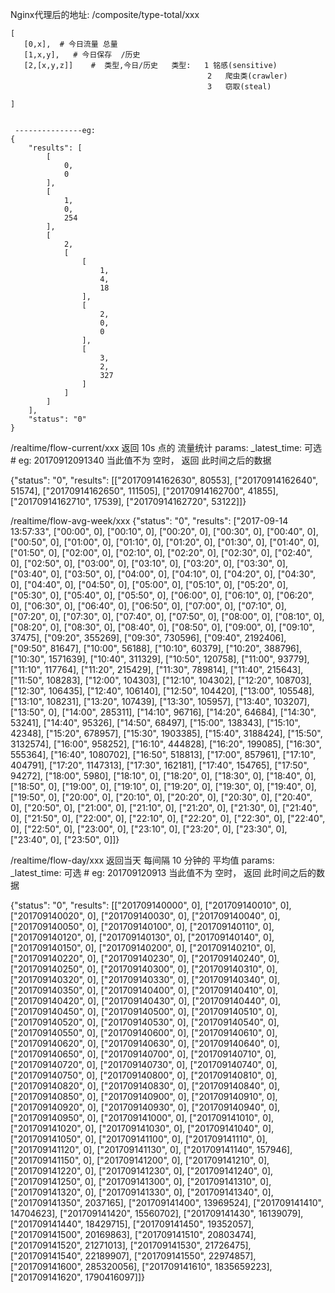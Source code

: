 Nginx代理后的地址:
/composite/type-total/xxx
   
    [
       [0,x],  # 今日流量 总量
       [1,x,y],   # 今日保存  /历史
       [2,[x,y,z]]    #  类型,今日/历史   类型:   1	铭感(sensitive)
                                                2	爬虫类(crawler)
                                                3	窃取(steal)

    ]


     ---------------eg:
    {
        "results": [
            [
                0, 
                0
            ], 
            [
                1, 
                0, 
                254
            ], 
            [
                2, 
                [
                    [
                        1, 
                        4, 
                        18
                    ], 
                    [
                        2, 
                        0, 
                        0
                    ], 
                    [
                        3, 
                        2, 
                        327
                    ]
                ]
            ]
        ], 
        "status": "0"
    }

/realtime/flow-current/xxx
返回 10s 点的 流量统计
    params:
        _latest_time: 可选   # eg: 20170912091340  当此值不为 空时， 返回 此时间之后的数据

{"status": "0", "results": [["20170914162630", 80553], ["20170914162640", 51574], ["20170914162650", 111505], ["20170914162700", 41855], ["20170914162710", 17539], ["20170914162720", 53122]]}

/realtime/flow-avg-week/xxx
{"status": "0", "results": ["2017-09-14 13:57:33", ["00:00", 0], ["00:10", 0], ["00:20", 0], ["00:30", 0], ["00:40", 0], ["00:50", 0], ["01:00", 0], ["01:10", 0], ["01:20", 0], ["01:30", 0], ["01:40", 0], ["01:50", 0], ["02:00", 0], ["02:10", 0], ["02:20", 0], ["02:30", 0], ["02:40", 0], ["02:50", 0], ["03:00", 0], ["03:10", 0], ["03:20", 0], ["03:30", 0], ["03:40", 0], ["03:50", 0], ["04:00", 0], ["04:10", 0], ["04:20", 0], ["04:30", 0], ["04:40", 0], ["04:50", 0], ["05:00", 0], ["05:10", 0], ["05:20", 0], ["05:30", 0], ["05:40", 0], ["05:50", 0], ["06:00", 0], ["06:10", 0], ["06:20", 0], ["06:30", 0], ["06:40", 0], ["06:50", 0], ["07:00", 0], ["07:10", 0], ["07:20", 0], ["07:30", 0], ["07:40", 0], ["07:50", 0], ["08:00", 0], ["08:10", 0], ["08:20", 0], ["08:30", 0], ["08:40", 0], ["08:50", 0], ["09:00", 0], ["09:10", 37475], ["09:20", 355269], ["09:30", 730596], ["09:40", 2192406], ["09:50", 81647], ["10:00", 56188], ["10:10", 60379], ["10:20", 388796], ["10:30", 1571639], ["10:40", 311329], ["10:50", 120758], ["11:00", 93779], ["11:10", 117764], ["11:20", 215429], ["11:30", 789814], ["11:40", 215643], ["11:50", 108283], ["12:00", 104303], ["12:10", 104302], ["12:20", 108703], ["12:30", 106435], ["12:40", 106140], ["12:50", 104420], ["13:00", 105548], ["13:10", 108231], ["13:20", 107439], ["13:30", 105957], ["13:40", 103207], ["13:50", 0], ["14:00", 285311], ["14:10", 96716], ["14:20", 64684], ["14:30", 53241], ["14:40", 95326], ["14:50", 68497], ["15:00", 138343], ["15:10", 42348], ["15:20", 678957], ["15:30", 1903385], ["15:40", 3188424], ["15:50", 3132574], ["16:00", 958252], ["16:10", 444828], ["16:20", 199085], ["16:30", 555364], ["16:40", 1080702], ["16:50", 518813], ["17:00", 857961], ["17:10", 404791], ["17:20", 1147313], ["17:30", 162181], ["17:40", 154765], ["17:50", 94272], ["18:00", 5980], ["18:10", 0], ["18:20", 0], ["18:30", 0], ["18:40", 0], ["18:50", 0], ["19:00", 0], ["19:10", 0], ["19:20", 0], ["19:30", 0], ["19:40", 0], ["19:50", 0], ["20:00", 0], ["20:10", 0], ["20:20", 0], ["20:30", 0], ["20:40", 0], ["20:50", 0], ["21:00", 0], ["21:10", 0], ["21:20", 0], ["21:30", 0], ["21:40", 0], ["21:50", 0], ["22:00", 0], ["22:10", 0], ["22:20", 0], ["22:30", 0], ["22:40", 0], ["22:50", 0], ["23:00", 0], ["23:10", 0], ["23:20", 0], ["23:30", 0], ["23:40", 0], ["23:50", 0]]}

/realtime/flow-day/xxx
返回当天  每间隔 10 分钟的 平均值
    params:
        _latest_time: 可选   # eg: 201709120913  当此值不为 空时， 返回 此时间之后的数据

{"status": "0", "results": [["201709140000", 0], ["201709140010", 0], ["201709140020", 0], ["201709140030", 0], ["201709140040", 0], ["201709140050", 0], ["201709140100", 0], ["201709140110", 0], ["201709140120", 0], ["201709140130", 0], ["201709140140", 0], ["201709140150", 0], ["201709140200", 0], ["201709140210", 0], ["201709140220", 0], ["201709140230", 0], ["201709140240", 0], ["201709140250", 0], ["201709140300", 0], ["201709140310", 0], ["201709140320", 0], ["201709140330", 0], ["201709140340", 0], ["201709140350", 0], ["201709140400", 0], ["201709140410", 0], ["201709140420", 0], ["201709140430", 0], ["201709140440", 0], ["201709140450", 0], ["201709140500", 0], ["201709140510", 0], ["201709140520", 0], ["201709140530", 0], ["201709140540", 0], ["201709140550", 0], ["201709140600", 0], ["201709140610", 0], ["201709140620", 0], ["201709140630", 0], ["201709140640", 0], ["201709140650", 0], ["201709140700", 0], ["201709140710", 0], ["201709140720", 0], ["201709140730", 0], ["201709140740", 0], ["201709140750", 0], ["201709140800", 0], ["201709140810", 0], ["201709140820", 0], ["201709140830", 0], ["201709140840", 0], ["201709140850", 0], ["201709140900", 0], ["201709140910", 0], ["201709140920", 0], ["201709140930", 0], ["201709140940", 0], ["201709140950", 0], ["201709141000", 0], ["201709141010", 0], ["201709141020", 0], ["201709141030", 0], ["201709141040", 0], ["201709141050", 0], ["201709141100", 0], ["201709141110", 0], ["201709141120", 0], ["201709141130", 0], ["201709141140", 157946], ["201709141150", 0], ["201709141200", 0], ["201709141210", 0], ["201709141220", 0], ["201709141230", 0], ["201709141240", 0], ["201709141250", 0], ["201709141300", 0], ["201709141310", 0], ["201709141320", 0], ["201709141330", 0], ["201709141340", 0], ["201709141350", 2037165], ["201709141400", 13969524], ["201709141410", 14704623], ["201709141420", 15560702], ["201709141430", 16139079], ["201709141440", 18429715], ["201709141450", 19352057], ["201709141500", 20169863], ["201709141510", 20803474], ["201709141520", 21271013], ["201709141530", 21726475], ["201709141540", 22189907], ["201709141550", 22974857], ["201709141600", 285320056], ["201709141610", 1835659223], ["201709141620", 1790416097]]}


